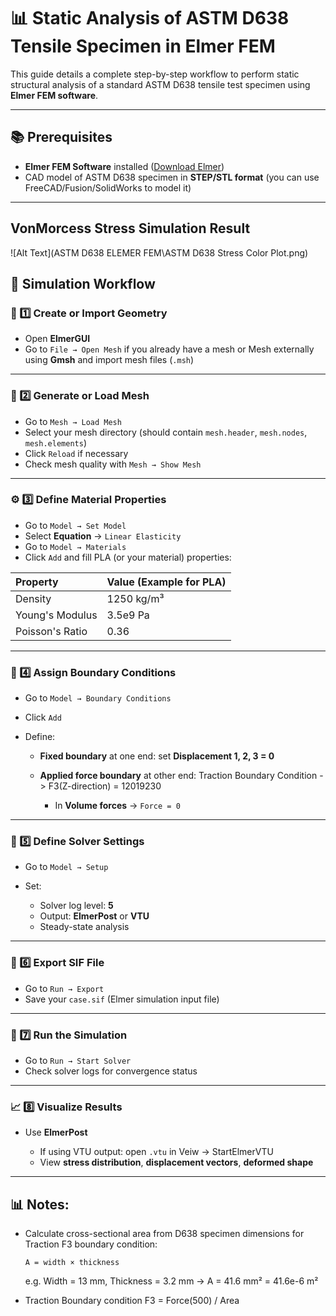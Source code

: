 # 📊 Static Analysis of ASTM D638 Tensile Specimen in Elmer FEM

This guide details a complete step-by-step workflow to perform static structural analysis of a standard ASTM D638 tensile test specimen using **Elmer FEM software**.

---

## 📚 Prerequisites

* **Elmer FEM Software** installed ([Download Elmer](https://www.elmerfem.org/blog/binaries/))
* CAD model of ASTM D638 specimen in **STEP/STL format** (you can use FreeCAD/Fusion/SolidWorks to model it)

---
## VonMorcess Stress Simulation Result
![Alt Text](ASTM D638 ELEMER FEM\ASTM D638 Stress Color Plot.png)

## 📌 Simulation Workflow

### 📂 1️⃣ Create or Import Geometry

* Open **ElmerGUI**
* Go to `File → Open Mesh` if you already have a mesh
  or
  Mesh externally using **Gmsh** and import mesh files (`.msh`)

---

### 📝 2️⃣ Generate or Load Mesh

* Go to `Mesh → Load Mesh`
* Select your mesh directory (should contain `mesh.header`, `mesh.nodes`, `mesh.elements`)
* Click `Reload` if necessary
* Check mesh quality with `Mesh → Show Mesh`

---

### ⚙️ 3️⃣ Define Material Properties

* Go to `Model → Set Model`
* Select **Equation** → `Linear Elasticity`
* Go to `Model → Materials`
* Click `Add` and fill PLA (or your material) properties:

| Property        | Value (Example for PLA) |
| :-------------- | :---------------------- |
| Density         | 1250 kg/m³              |
| Young's Modulus | 3.5e9 Pa                |
| Poisson's Ratio | 0.36                    |
---

### 📌 4️⃣ Assign Boundary Conditions

* Go to `Model → Boundary Conditions`
* Click `Add`
* Define:

  * **Fixed boundary** at one end: set **Displacement 1, 2, 3 = 0**
  * **Applied force boundary** at other end: Traction Boundary Condition -> F3(Z-direction) = 12019230

    * In **Volume forces** → `Force = 0`

---

### 📌 5️⃣ Define Solver Settings

* Go to `Model → Setup`
* Set:

  * Solver log level: **5**
  * Output: **ElmerPost** or **VTU**
  * Steady-state analysis

---

### 📌 6️⃣ Export SIF File

* Go to `Run → Export`
* Save your `case.sif` (Elmer simulation input file)

---

### 📌 7️⃣ Run the Simulation

* Go to `Run → Start Solver`
* Check solver logs for convergence status

---

### 📈 8️⃣ Visualize Results

* Use **ElmerPost**

  * If using VTU output: open `.vtu` in Veiw -> StartElmerVTU
  * View **stress distribution**, **displacement vectors**, **deformed shape**

---

## 📊 Notes:

* Calculate cross-sectional area from D638 specimen dimensions for Traction F3 boundary condition:

  ```
  A = width × thickness
  ```

  e.g.
  Width = 13 mm, Thickness = 3.2 mm → A = 41.6 mm² = 41.6e-6 m²

* Traction Boundary condition F3 = Force(500) / Area
